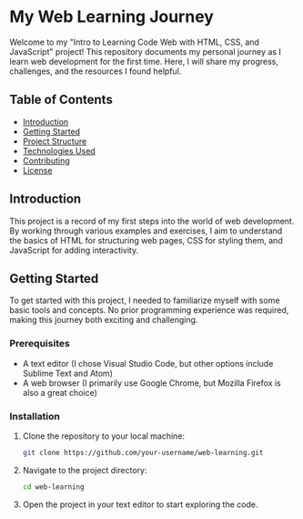 # My Web Learning Journey

Welcome to my "Intro to Learning Code Web with HTML, CSS, and JavaScript" project! This repository documents my personal journey as I learn web development for the first time. Here, I will share my progress, challenges, and the resources I found helpful.

## Table of Contents

- [Introduction](#introduction)
- [Getting Started](#getting-started)
- [Project Structure](#project-structure)
- [Technologies Used](#technologies-used)
- [Contributing](#contributing)
- [License](#license)

## Introduction

This project is a record of my first steps into the world of web development. By working through various examples and exercises, I aim to understand the basics of HTML for structuring web pages, CSS for styling them, and JavaScript for adding interactivity.

## Getting Started

To get started with this project, I needed to familiarize myself with some basic tools and concepts. No prior programming experience was required, making this journey both exciting and challenging.

### Prerequisites

- A text editor (I chose Visual Studio Code, but other options include Sublime Text and Atom)
- A web browser (I primarily use Google Chrome, but Mozilla Firefox is also a great choice)

### Installation

1. Clone the repository to your local machine:
    ```sh
    git clone https://github.com/your-username/web-learning.git
    ```
2. Navigate to the project directory:
    ```sh
    cd web-learning
    ```
3. Open the project in your text editor to start exploring the code.
